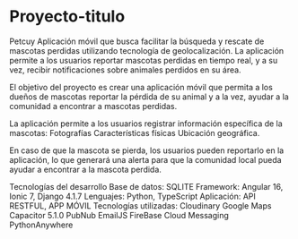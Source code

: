 # Proyecto-titulo
Petcuy
Aplicación móvil que busca facilitar la búsqueda y rescate de mascotas perdidas utilizando tecnología de geolocalización. La aplicación permite a los usuarios reportar mascotas perdidas en tiempo real, y a su vez, recibir notificaciones sobre animales perdidos en su área.

El objetivo del proyecto es crear una aplicación móvil que permita a los dueños de mascotas reportar la pérdida de su animal y a la vez, ayudar a la comunidad a encontrar a mascotas perdidas.

La aplicación permite a los usuarios registrar información específica de la mascotas: Fotografías Características físicas Ubicación geográfica.

En caso de que la mascota se pierda, los usuarios pueden reportarlo en la aplicación, lo que generará una alerta para que la comunidad local pueda ayudar a encontrar a la mascota perdida.

Tecnologías del desarrollo Base de datos: SQLITE Framework: Angular 16, Ionic 7, Django 4.1.7 Lenguajes: Python, TypeScript Aplicación: API RESTFUL, APP MÓVIL Tecnologías utilizadas: Cloudinary Google Maps Capacitor 5.1.0 PubNub EmailJS FireBase Cloud Messaging PythonAnywhere
